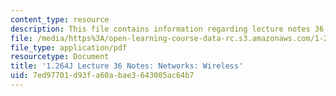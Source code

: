 ```yaml
---
content_type: resource
description: This file contains information regarding lecture notes 36.
file: /media/https%3A/open-learning-course-data-rc.s3.amazonaws.com/1-264j-database-internet-and-systems-integration-technologies-fall-2013/7ed97701d93fa60abae3643005ac64b7_MIT1_264JF13_lect_36.pdf
file_type: application/pdf
resourcetype: Document
title: '1.264J Lecture 36 Notes: Networks: Wireless'
uid: 7ed97701-d93f-a60a-bae3-643005ac64b7
---
```

